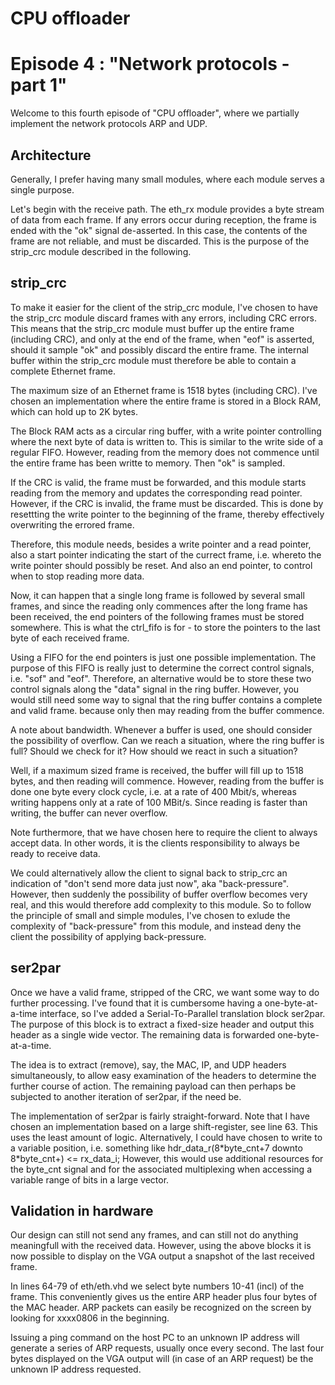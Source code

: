 # CPU offloader
# Episode 4 : "Network protocols - part 1"

Welcome to this fourth episode of "CPU offloader", where we partially implement
the network protocols ARP and UDP.

## Architecture

Generally, I prefer having many small modules, where each module serves a
single purpose.

Let's begin with the receive path. The eth\_rx module provides a byte stream of
data from each frame. If any errors occur during reception, the frame is ended
with the "ok" signal de-asserted. In this case, the contents of the frame are
not reliable, and must be discarded.  This is the purpose of the strip\_crc
module described in the following.

## strip\_crc
To make it easier for the client of the strip\_crc module, I've chosen to have
the strip\_crc module discard frames with any errors, including CRC errors.
This means that the strip\_crc module must buffer up the entire frame
(including CRC), and only at the end of the frame, when "eof" is asserted,
should it sample "ok" and possibly discard the entire frame. The internal
buffer within the strip\_crc module must therefore be able to contain a
complete Ethernet frame.

The maximum size of an Ethernet frame is 1518 bytes (including CRC).  I've
chosen an implementation where the entire frame is stored in a Block RAM, which
can hold up to 2K bytes.

The Block RAM acts as a circular ring buffer, with a write pointer controlling
where the next byte of data is written to. This is similar to the write side of
a regular FIFO. However, reading from the memory does not commence until the
entire frame has been writte to memory. Then "ok" is sampled.

If the CRC is valid, the frame must be forwarded, and this module starts
reading from the memory and updates the corresponding read pointer. However, if
the CRC is invalid, the frame must be discarded. This is done by resettting the
write pointer to the beginning of the frame, thereby effectively overwriting
the errored frame.

Therefore, this module needs, besides a write pointer and a read pointer, also
a start pointer indicating the start of the currect frame, i.e. whereto the
write pointer should possibly be reset. And also an end pointer, to control
when to stop reading more data.

Now, it can happen that a single long frame is followed by several small
frames, and since the reading only commences after the long frame has been
received, the end pointers of the following frames must be stored somewhere.
This is what the ctrl\_fifo is for - to store the pointers to the last byte of
each received frame.

Using a FIFO for the end pointers is just one possible implementation. The
purpose of this FIFO is really just to determine the correct control signals,
i.e.  "sof" and "eof". Therefore, an alternative would be to store these two
control signals along the "data" signal in the ring buffer. However, you would
still need some way to signal that the ring buffer contains a complete and
valid frame. because only then may reading from the buffer commence.

A note about bandwidth.  Whenever a buffer is used, one should consider the
possibility of overflow. Can we reach a situation, where the ring buffer is full?
Should we check for it? How should we react in such a situation?

Well, if a maximum sized frame is received, the buffer will fill up to 1518
bytes, and then reading will commence. However, reading from the buffer is done
one byte every clock cycle, i.e. at a rate of 400 Mbit/s, whereas writing
happens only at a rate of 100 MBit/s. Since reading is faster than writing, the
buffer can never overflow.

Note furthermore, that we have chosen here to require the client to always
accept data.  In other words, it is the clients responsibility to always be
ready to receive data.

We could alternatively allow the client to signal back to strip\_crc an
indication of "don't send more data just now", aka "back-pressure". However,
then suddenly the possibility of buffer overflow becomes very real, and this
would therefore add complexity to this module. So to follow the principle of
small and simple modules, I've chosen to exlude the complexity of
"back-pressure" from this module, and instead deny the client the possibility
of applying back-pressure.

## ser2par

Once we have a valid frame, stripped of the CRC, we want some way to do further
processing. I've found that it is cumbersome having a one-byte-at-a-time
interface, so I've added a Serial-To-Parallel translation block ser2par. The
purpose of this block is to extract a fixed-size header and output this header
as a single wide vector.  The remaining data is forwarded one-byte-at-a-time.

The idea is to extract (remove), say, the MAC, IP, and UDP headers
simultaneously, to allow easy examination of the headers to determine the
further course of action.  The remaining payload can then perhaps be subjected
to another iteration of ser2par, if the need be.

The implementation of ser2par is fairly straight-forward. Note that I have
chosen an implementation based on a large shift-register, see line 63. This
uses the least amount of logic.  Alternatively, I could have chosen to write to
a variable position, i.e. something like 
    hdr_data_r(8\*byte_cnt+7 downto 8\*byte_cnt+) <= rx_data_i;
However, this would use additional resources for the byte\_cnt signal and for
the associated multiplexing when accessing a variable range of bits in a large
vector.

## Validation in hardware

Our design can still not send any frames, and can still not do anything meaningfull
with the received data. However, using the above blocks it is now possible
to display on the VGA output a snapshot of the last received frame.

In lines 64-79 of eth/eth.vhd we select byte numbers 10-41 (incl) of the frame.
This conveniently gives us the entire ARP header plus four bytes of the MAC
header.  ARP packets can easily be recognized on the screen by looking for
xxxx0806 in the beginning.

Issuing a ping command on the host PC to an unknown IP address will generate a
series of ARP requests, usually once every second. The last four bytes
displayed on the VGA output will (in case of an ARP request) be the unknown IP
address requested.

